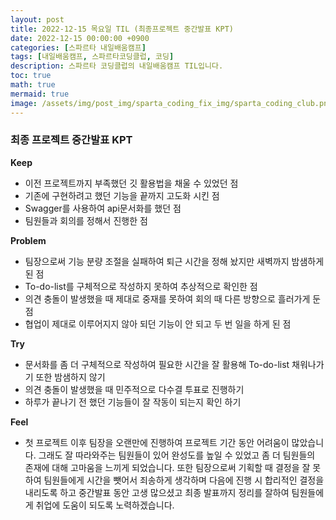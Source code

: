 ```yaml
---
layout: post
title: 2022-12-15 목요일 TIL (최종프로젝트 중간발표 KPT)
date: 2022-12-15 00:00:00 +0900
categories: [스파르타 내일배움캠프]
tags: [내일배움캠프, 스파르타코딩클럽, 코딩]
description: 스파르타 코딩클럽의 내일배움캠프 TIL입니다.
toc: true
math: true
mermaid: true
image: /assets/img/post_img/sparta_coding_fix_img/sparta_coding_club.png
---
```

### 최종 프로젝트 중간발표 KPT

**Keep**

- 이전 프로젝트까지 부족했던 깃 활용법을 채울 수 있었던 점
- 기존에 구현하려고 했던 기능을 끝까지 고도화 시킨 점
- Swagger를 사용하여 api문서화를 했던 점
- 팀원들과 회의를 정해서 진행한 점

**Problem**
- 팀장으로써 기능 분량 조절을 실패하여 퇴근 시간을 정해 놨지만 새벽까지 밤샘하게 된 점
- To-do-list를 구체적으로 작성하지 못하여 추상적으로 확인한 점
- 의견 충돌이 발생했을 때 제대로 중재를 못하여 회의 때 다른 방향으로 흘러가게 둔 점
- 협업이 제대로 이루어지지 않아 되던 기능이 안 되고 두 번 일을 하게 된 점

**Try**
- 문서화를 좀 더 구체적으로 작성하여 필요한 시간을 잘 활용해 To-do-list 채워나가기 또한 밤샘하지 않기
- 의견 충돌이 발생했을 때 민주적으로 다수결 투표로 진행하기
- 하루가 끝나기 전 했던 기능들이 잘 작동이 되는지 확인 하기

**Feel**
- 첫 프로젝트 이후 팀장을 오랜만에 진행하여 프로젝트 기간 동안 어려움이 많았습니다. 
그래도 잘 따라와주는 팀원들이 있어 완성도를 높일 수 있었고 좀 더 팀원들의 존재에 대해 고마움을 느끼게 되었습니다.
 또한 팀장으로써 기획할 때 결정을 잘 못하여 팀원들에게 시간을 뺏어서 죄송하게 생각하며 
다음에 진행 시 합리적인 결정을 내리도록 하고
중간발표 동안 고생 많으셨고 최종 발표까지 정리를 잘하여 팀원들에게 취업에 도움이 되도록 노력하겠습니다.
